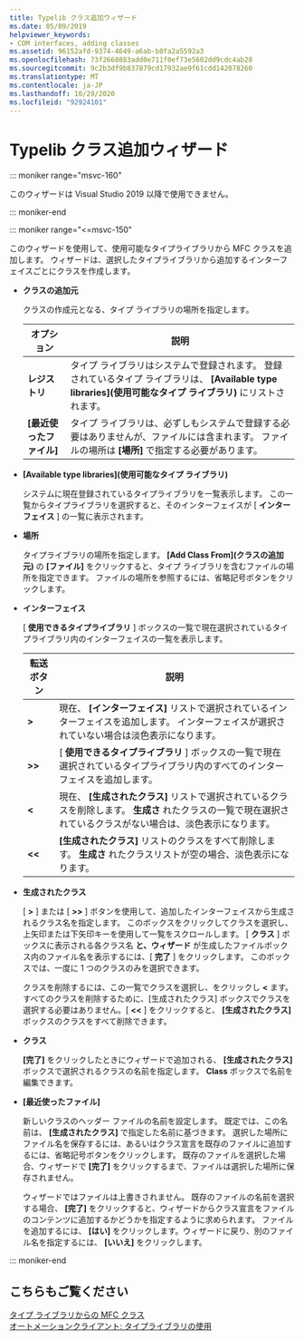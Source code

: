 ```yaml
---
title: Typelib クラス追加ウィザード
ms.date: 05/09/2019
helpviewer_keywords:
- COM interfaces, adding classes
ms.assetid: 96152afd-9374-4649-a6ab-b0fa2a5592a3
ms.openlocfilehash: 73f2668883add0e711f0ef73e5602dd9cdc4ab28
ms.sourcegitcommit: 9c2b3df9b837879cd17932ae9f61cdd142078260
ms.translationtype: MT
ms.contentlocale: ja-JP
ms.lasthandoff: 10/29/2020
ms.locfileid: "92924101"
---
```

# <a name="add-class-from-typelib-wizard"></a>Typelib クラス追加ウィザード

::: moniker range="msvc-160"

このウィザードは Visual Studio 2019 以降で使用できません。

::: moniker-end

::: moniker range="<=msvc-150"

このウィザードを使用して、使用可能なタイプライブラリから MFC クラスを追加します。 ウィザードは、選択したタイプライブラリから追加するインターフェイスごとにクラスを作成します。

- **クラスの追加元**

   クラスの作成元となる、タイプ ライブラリの場所を指定します。

   |オプション|説明|
   |------------|-----------------|
   |**レジストリ**|タイプ ライブラリはシステムで登録されます。 登録されているタイプ ライブラリは、 **[Available type libraries]\(使用可能なタイプ ライブラリ\)** にリストされます。|
   |**[最近使ったファイル]**|タイプ ライブラリは、必ずしもシステムで登録する必要はありませんが、ファイルには含まれます。 ファイルの場所は **[場所]** で指定する必要があります。|

- **[Available type libraries]\(使用可能なタイプ ライブラリ\)**

   システムに現在登録されているタイプライブラリを一覧表示します。 この一覧からタイプライブラリを選択すると、そのインターフェイスが [ **インターフェイス** ] の一覧に表示されます。

- **場所**

   タイプライブラリの場所を指定します。 **[Add Class From]\(クラスの追加元\)** の **[ファイル]** をクリックすると、タイプ ライブラリを含むファイルの場所を指定できます。 ファイルの場所を参照するには、省略記号ボタンをクリックします。

- **インターフェイス**

   [ **使用できるタイプライブラリ** ] ボックスの一覧で現在選択されているタイプライブラリ内のインターフェイスの一覧を表示します。

   |転送ボタン|説明|
   |---------------------|-----------------|
   |**>**|現在、 **[インターフェイス]** リストで選択されているインターフェイスを追加します。 インターフェイスが選択されていない場合は淡色表示になります。|
   |**>>**|[ **使用できるタイプライブラリ** ] ボックスの一覧で現在選択されているタイプライブラリ内のすべてのインターフェイスを追加します。|
   |**\<**|現在、 **[生成されたクラス]** リストで選択されているクラスを削除します。 **生成さ** れたクラスの一覧で現在選択されているクラスがない場合は、淡色表示になります。|
   |**\<\<**|**[生成されたクラス]** リストのクラスをすべて削除します。 **生成さ** れたクラスリストが空の場合、淡色表示になります。|

- **生成されたクラス**

   [ **>** ] または [ **>>** ] ボタンを使用して、追加したインターフェイスから生成されるクラス名を指定します。 このボックスをクリックしてクラスを選択し、上矢印または下矢印キーを使用して一覧をスクロールします。 [ **クラス** ] ボックスに表示される各クラス名 **と、ウィザード** が生成したファイルボックス内のファイル名を表示するには、[ **完了** ] をクリックします。 このボックスでは、一度に 1 つのクラスのみを選択できます。

   クラスを削除するには、この一覧でクラスを選択し、をクリックし **<** ます。 すべてのクラスを削除するために、[生成されたクラス] ボックスでクラスを選択する必要はありません。[ **<<** ] をクリックすると、 **[生成されたクラス]** ボックスのクラスをすべて削除できます。

- **クラス**

   **[完了]** をクリックしたときにウィザードで追加される、 **[生成されたクラス]** ボックスで選択されるクラスの名前を指定します。 **Class** ボックスで名前を編集できます。

- **[最近使ったファイル]**

   新しいクラスのヘッダー ファイルの名前を設定します。 既定では、この名前は、 **[生成されたクラス]** で指定した名前に基づきます。 選択した場所にファイル名を保存するには、あるいはクラス宣言を既存のファイルに追加するには、省略記号ボタンをクリックします。 既存のファイルを選択した場合、ウィザードで **[完了]** をクリックするまで、ファイルは選択した場所に保存されません。

   ウィザードではファイルは上書きされません。 既存のファイルの名前を選択する場合、 **[完了]** をクリックすると、ウィザードからクラス宣言をファイルのコンテンツに追加するかどうかを指定するように求められます。 ファイルを追加するには、 **[はい]** をクリックします。ウィザードに戻り、別のファイル名を指定するには、 **[いいえ]** をクリックします。

::: moniker-end

## <a name="see-also"></a>こちらもご覧ください

[タイプ ライブラリからの MFC クラス](../../mfc/reference/adding-an-mfc-class-from-a-type-library.md)<br/>
[オートメーションクライアント: タイプライブラリの使用](../../mfc/automation-clients-using-type-libraries.md)
